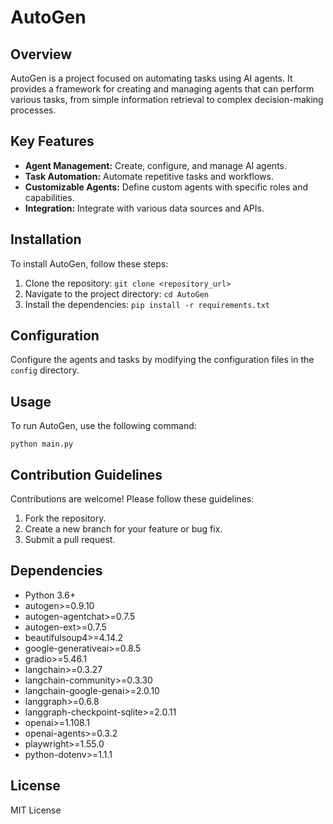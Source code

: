 # AutoGen

## Overview

AutoGen is a project focused on automating tasks using AI agents. It provides a framework for creating and managing agents that can perform various tasks, from simple information retrieval to complex decision-making processes.

## Key Features

*   **Agent Management:** Create, configure, and manage AI agents.
*   **Task Automation:** Automate repetitive tasks and workflows.
*   **Customizable Agents:** Define custom agents with specific roles and capabilities.
*   **Integration:** Integrate with various data sources and APIs.

## Installation

To install AutoGen, follow these steps:

1.  Clone the repository: `git clone <repository_url>`
2.  Navigate to the project directory: `cd AutoGen`
3.  Install the dependencies: `pip install -r requirements.txt`

## Configuration

Configure the agents and tasks by modifying the configuration files in the `config` directory.

## Usage

To run AutoGen, use the following command:

`python main.py`

## Contribution Guidelines

Contributions are welcome! Please follow these guidelines:

1.  Fork the repository.
2.  Create a new branch for your feature or bug fix.
3.  Submit a pull request.

## Dependencies

*   Python 3.6+
*   autogen>=0.9.10
*   autogen-agentchat>=0.7.5
*   autogen-ext>=0.7.5
*   beautifulsoup4>=4.14.2
*   google-generativeai>=0.8.5
*   gradio>=5.46.1
*   langchain>=0.3.27
*   langchain-community>=0.3.30
*   langchain-google-genai>=2.0.10
*   langgraph>=0.6.8
*   langgraph-checkpoint-sqlite>=2.0.11
*   openai>=1.108.1
*   openai-agents>=0.3.2
*   playwright>=1.55.0
*   python-dotenv>=1.1.1

## License

MIT License